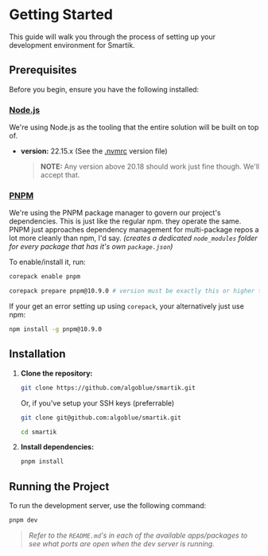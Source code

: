 # Getting Started

This guide will walk you through the process of setting up your development environment for Smartik.

## Prerequisites

Before you begin, ensure you have the following installed:

### [Node.js](https://nodejs.org/)

We're using Node.js as the tooling that the entire solution will be built on top of.

- **version:** 22.15.x (See the [.nvmrc](../.nvmrc) version file)
   > **NOTE:** Any version above 20.18 should work just fine though. We'll accept that.

### [PNPM](https://pnpm.io/)

We're using the PNPM package manager to govern our project's dependencies. This is just like the regular npm. they operate the same.
PNPM just approaches dependency management for multi-package repos a lot more cleanly than npm, I'd say. _(creates a dedicated `node_modules` folder for every package that has it's own `package.json`)_

To enable/install it, run:

```bash
corepack enable pnpm
```

```bash
corepack prepare pnpm@10.9.0 # version must be exactly this or higher to avoid compatibilty with Turborepo
```

If your get an error setting up using `corepack`, your alternatively just use npm:

```bash
npm install -g pnpm@10.9.0
```

## Installation

1. **Clone the repository:**

   ```bash
   git clone https://github.com/algoblue/smartik.git
   ```

   Or, if you've setup your SSH keys (preferrable)

   ```bash
   git clone git@github.com:algoblue/smartik.git
   ```

   ```bash
   cd smartik
   ```

1. **Install dependencies:**

   ```bash
   pnpm install
   ```

## Running the Project

To run the development server, use the following command:

```bash
pnpm dev
```

> _Refer to the `README.md`'s in each of the available apps/packages to see what ports are open when the dev server is running._
